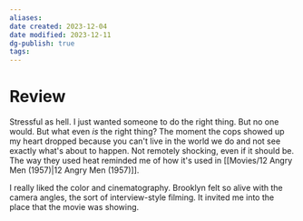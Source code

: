 ```yaml
---
aliases: 
date created: 2023-12-04
date modified: 2023-12-11
dg-publish: true
tags: 
---
```


# Review

Stressful as hell. I just wanted someone to do the right thing. But no one would. But what even *is* the right thing? The moment the cops showed up my heart dropped because you can't live in the world we do and not see exactly what's about to happen. Not remotely shocking, even if it should be. The way they used heat reminded me of how it's used in [[Movies/12 Angry Men (1957)\|12 Angry Men (1957)]].

I really liked the color and cinematography. Brooklyn felt so alive with the camera angles, the sort of interview-style filming. It invited me into the place that the movie was showing.
